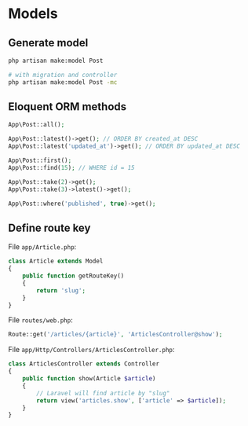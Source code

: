 # Models

## Generate model

```bash
php artisan make:model Post

# with migration and controller
php artisan make:model Post -mc
```

## Eloquent ORM methods

```php
App\Post::all();

App\Post::latest()->get(); // ORDER BY created_at DESC
App\Post::latest('updated_at')->get(); // ORDER BY updated_at DESC

App\Post::first();
App\Post::find(15); // WHERE id = 15

App\Post::take(2)->get();
App\Post::take(3)->latest()->get();

App\Post::where('published', true)->get();
```

## Define route key

File `app/Article.php`:

```php
class Article extends Model
{
    public function getRouteKey()
    {
        return 'slug';
    }
}
```

File `routes/web.php`:

```php
Route::get('/articles/{article}', 'ArticlesController@show');
```

File `app/Http/Controllers/ArticlesController.php`:

```php
class ArticlesController extends Controller
{
    public function show(Article $article)
    {
        // Laravel will find article by "slug"
        return view('articles.show', ['article' => $article]);
    }
}
```
